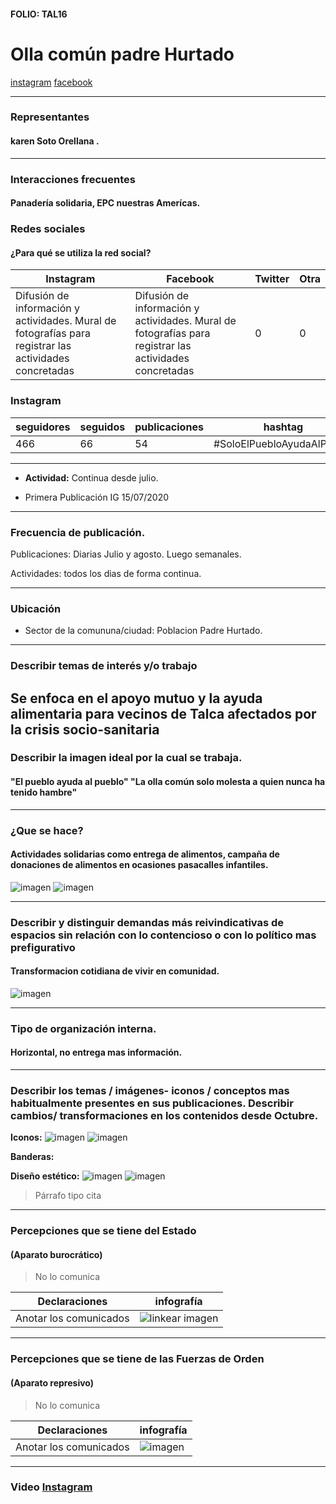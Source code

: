 #### FOLIO: TAL16
# Olla común padre Hurtado

[instagram](https://www.instagram.com/ollacomun.padrehurtado/)
[facebook](https://www.facebook.com/Olla-Com%C3%BAn-Padre-Hurtado-100615301739639)


---

### Representantes
#### karen Soto Orellana .

---
### Interacciones frecuentes
#### Panadería solidaria, EPC nuestras Amerícas.

### Redes sociales
#### ¿Para qué se utiliza la red social?
| Instagram | Facebook | Twitter | Otra 
|---|---|---|---|
|Difusión de información y actividades. Mural de fotografías para registrar las actividades concretadas|Difusión de información y actividades. Mural de fotografías para registrar las actividades concretadas|0| 0|

### **Instagram**
| seguidores | seguidos | publicaciones | hashtag 
|---|---|---|---|
|466|66|54| #SoloElPuebloAyudaAlPueblo

---

* **Actividad:**   Continua desde julio.

* Primera Publicación IG 15/07/2020

---
### Frecuencia de publicación.

Publicaciones: Diarias Julio y agosto. Luego semanales.

Actividades: todos los dias de forma continua. 

---
### Ubicación
* Sector de la comununa/ciudad: Poblacion Padre Hurtado. 

---
### Describir temas de interés y/o trabajo
Se enfoca en el apoyo mutuo y la ayuda alimentaria para vecinos de Talca afectados por la crisis socio-sanitaria
---
### Describir la imagen ideal por la cual se trabaja.
#### "El pueblo ayuda al pueblo" "La olla común solo molesta a quien nunca ha tenido hambre"
---
### ¿Que se hace?
#### Actividades solidarias como entrega de alimentos, campaña de donaciones de alimentos en ocasiones pasacalles infantiles.

![imagen](imagenes/2.png)
![imagen](imagenes/pasacalle.png) 


---
### Describir y distinguir demandas más reivindicativas de espacios sin relación con lo contencioso o con lo político mas prefigurativo
#### Transformacion cotidiana de vivir en comunidad. 
![imagen](imagenes/meme.png)

---
### Tipo de organización interna.
#### Horizontal, no entrega mas información.

---
### Describir los temas / imágenes- iconos / conceptos mas habitualmente presentes en sus publicaciones. Describir cambios/ transformaciones en los contenidos desde Octubre.

**Iconos:**
![imagen](imagenes/1.png)
![imagen]()



**Banderas:**

**Diseño estético:**
![imagen](imagenes/3.png)
![imagen](imagenes/4.png)


> Párrafo tipo cita 

---
### Percepciones que se tiene del Estado
#### (Aparato burocrático)
> No lo comunica

| Declaraciones | infografía | 
|---|---|
|Anotar los comunicados | ![linkear imagen]() |

---
### Percepciones que se tiene de las Fuerzas de Orden
#### (Aparato represivo)
> No lo comunica

| Declaraciones | infografía | 
|---|---|
|Anotar los comunicados | ![imagen]() |


---
### Video [Instagram](https://www.instagram.com/p/CEuIBWkjdx2/)

